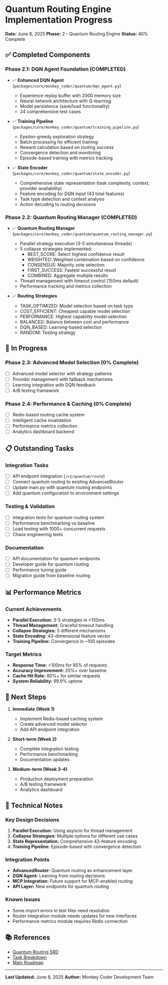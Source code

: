# Quantum Routing Engine Implementation Progress

**Date:** June 8, 2025
**Phase:** 2 - Quantum Routing Engine
**Status:** 40% Complete

## ✅ Completed Components

### Phase 2.1: DQN Agent Foundation (COMPLETED)
- ✅ **Enhanced DQN Agent** (`packages/core/monkey_coder/quantum/dqn_agent.py`)
  - Experience replay buffer with 2000 memory size
  - Neural network architecture with Q-learning
  - Model persistence (save/load functionality)
  - 24 comprehensive test cases

- ✅ **Training Pipeline** (`packages/core/monkey_coder/quantum/training_pipeline.py`)
  - Epsilon-greedy exploration strategy
  - Batch processing for efficient training
  - Reward calculation based on routing success
  - Convergence detection and monitoring
  - Episode-based training with metrics tracking

- ✅ **State Encoder** (`packages/core/monkey_coder/quantum/state_encoder.py`)
  - Comprehensive state representation (task complexity, context, provider availability)
  - Feature encoding for DQN input (43 total features)
  - Task type detection and context analysis
  - Action decoding to routing decisions

### Phase 2.2: Quantum Routing Manager (COMPLETED)
- ✅ **Quantum Routing Manager** (`packages/core/monkey_coder/quantum/quantum_routing_manager.py`)
  - Parallel strategy execution (3-5 simultaneous threads)
  - 5 collapse strategies implemented:
    - BEST_SCORE: Select highest confidence result
    - WEIGHTED: Weighted combination based on confidence
    - CONSENSUS: Majority vote selection
    - FIRST_SUCCESS: Fastest successful result
    - COMBINED: Aggregate multiple results
  - Thread management with timeout control (150ms default)
  - Performance tracking and metrics collection

- ✅ **Routing Strategies**
  - TASK_OPTIMIZED: Model selection based on task type
  - COST_EFFICIENT: Cheapest capable model selection
  - PERFORMANCE: Highest capability model selection
  - BALANCED: Balance between cost and performance
  - DQN_BASED: Learning-based selection
  - RANDOM: Testing strategy

## 🚧 In Progress

### Phase 2.3: Advanced Model Selection (0% Complete)
- [ ] Advanced model selector with strategy patterns
- [ ] Provider management with fallback mechanisms
- [ ] Learning integration with DQN feedback
- [ ] A/B testing framework

### Phase 2.4: Performance & Caching (0% Complete)
- [ ] Redis-based routing cache system
- [ ] Intelligent cache invalidation
- [ ] Performance metrics collection
- [ ] Analytics dashboard backend

## 📋 Outstanding Tasks

### Integration Tasks
- [ ] API endpoint integration (`/v1/quantum/route`)
- [ ] Connect quantum routing to existing AdvancedRouter
- [ ] Update main.py with quantum routing endpoints
- [ ] Add quantum configuration to environment settings

### Testing & Validation
- [ ] Integration tests for quantum routing system
- [ ] Performance benchmarking vs baseline
- [ ] Load testing with 1000+ concurrent requests
- [ ] Chaos engineering tests

### Documentation
- [ ] API documentation for quantum endpoints
- [ ] Developer guide for quantum routing
- [ ] Performance tuning guide
- [ ] Migration guide from baseline routing

## 📊 Performance Metrics

### Current Achievements
- **Parallel Execution:** 3-5 strategies in <150ms
- **Thread Management:** Graceful timeout handling
- **Collapse Strategies:** 5 different mechanisms
- **State Encoding:** 43-dimensional feature vector
- **Training Pipeline:** Convergence in ~100 episodes

### Target Metrics
- **Response Time:** <100ms for 95% of requests
- **Accuracy Improvement:** 25%+ over baseline
- **Cache Hit Rate:** 80%+ for similar requests
- **System Reliability:** 99.9% uptime

## 🔄 Next Steps

1. **Immediate (Week 1)**
   - Implement Redis-based caching system
   - Create advanced model selector
   - Add API endpoint integration

2. **Short-term (Week 2)**
   - Complete integration testing
   - Performance benchmarking
   - Documentation updates

3. **Medium-term (Week 3-4)**
   - Production deployment preparation
   - A/B testing framework
   - Analytics dashboard

## 📝 Technical Notes

### Key Design Decisions
1. **Parallel Execution:** Using asyncio for thread management
2. **Collapse Strategies:** Multiple options for different use cases
3. **State Representation:** Comprehensive 43-feature encoding
4. **Training Pipeline:** Episode-based with convergence detection

### Integration Points
- **AdvancedRouter:** Quantum routing as enhancement layer
- **DQN Agent:** Learning from routing decisions
- **MCP Integration:** Future support for MCP-enabled routing
- **API Layer:** New endpoints for quantum routing

### Known Issues
- Some import errors in test files need resolution
- Router integration module needs updates for new interfaces
- Performance metrics module requires Redis connection

## 📚 References

- [Quantum Routing SRD](.agent-os/specs/2025-01-29-quantum-routing-engine/SRD.md)
- [Task Breakdown](.agent-os/specs/2025-01-29-quantum-routing-engine/tasks.md)
- [Main Roadmap](docs/roadmap.md)

---

**Last Updated:** June 8, 2025
**Author:** Monkey Coder Development Team
